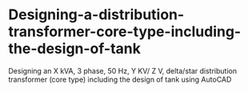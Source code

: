 # Designing-a-distribution-transformer-core-type-including-the-design-of-tank
Designing an X kVA, 3 phase, 50 Hz, Y KV/ Z V, delta/star distribution transformer (core type) including the design of tank using AutoCAD
